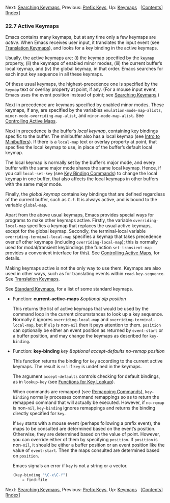 

Next: [Searching Keymaps](Searching-Keymaps.html), Previous: [Prefix Keys](Prefix-Keys.html), Up: [Keymaps](Keymaps.html)   \[[Contents](index.html#SEC_Contents "Table of contents")]\[[Index](Index.html "Index")]

### 22.7 Active Keymaps

Emacs contains many keymaps, but at any time only a few keymaps are *active*. When Emacs receives user input, it translates the input event (see [Translation Keymaps](Translation-Keymaps.html)), and looks for a key binding in the active keymaps.

Usually, the active keymaps are: (i) the keymap specified by the `keymap` property, (ii) the keymaps of enabled minor modes, (iii) the current buffer’s local keymap, and (iv) the global keymap, in that order. Emacs searches for each input key sequence in all these keymaps.

Of these usual keymaps, the highest-precedence one is specified by the `keymap` text or overlay property at point, if any. (For a mouse input event, Emacs uses the event position instead of point; see [Searching Keymaps](Searching-Keymaps.html).)

Next in precedence are keymaps specified by enabled minor modes. These keymaps, if any, are specified by the variables `emulation-mode-map-alists`, `minor-mode-overriding-map-alist`, and `minor-mode-map-alist`. See [Controlling Active Maps](Controlling-Active-Maps.html).

Next in precedence is the buffer’s *local keymap*, containing key bindings specific to the buffer. The minibuffer also has a local keymap (see [Intro to Minibuffers](Intro-to-Minibuffers.html)). If there is a `local-map` text or overlay property at point, that specifies the local keymap to use, in place of the buffer’s default local keymap.

The local keymap is normally set by the buffer’s major mode, and every buffer with the same major mode shares the same local keymap. Hence, if you call `local-set-key` (see [Key Binding Commands](Key-Binding-Commands.html)) to change the local keymap in one buffer, that also affects the local keymaps in other buffers with the same major mode.

Finally, the *global keymap* contains key bindings that are defined regardless of the current buffer, such as `C-f`. It is always active, and is bound to the variable `global-map`.

Apart from the above usual keymaps, Emacs provides special ways for programs to make other keymaps active. Firstly, the variable `overriding-local-map` specifies a keymap that replaces the usual active keymaps, except for the global keymap. Secondly, the terminal-local variable `overriding-terminal-local-map` specifies a keymap that takes precedence over *all* other keymaps (including `overriding-local-map`); this is normally used for modal/transient keybindings (the function `set-transient-map` provides a convenient interface for this). See [Controlling Active Maps](Controlling-Active-Maps.html), for details.

Making keymaps active is not the only way to use them. Keymaps are also used in other ways, such as for translating events within `read-key-sequence`. See [Translation Keymaps](Translation-Keymaps.html).

See [Standard Keymaps](Standard-Keymaps.html), for a list of some standard keymaps.

*   Function: **current-active-maps** *\&optional olp position*

    This returns the list of active keymaps that would be used by the command loop in the current circumstances to look up a key sequence. Normally it ignores `overriding-local-map` and `overriding-terminal-local-map`, but if `olp` is non-`nil` then it pays attention to them. `position` can optionally be either an event position as returned by `event-start` or a buffer position, and may change the keymaps as described for `key-binding`.

<!---->

*   Function: **key-binding** *key \&optional accept-defaults no-remap position*

    This function returns the binding for `key` according to the current active keymaps. The result is `nil` if `key` is undefined in the keymaps.

    The argument `accept-defaults` controls checking for default bindings, as in `lookup-key` (see [Functions for Key Lookup](Functions-for-Key-Lookup.html)).

    When commands are remapped (see [Remapping Commands](Remapping-Commands.html)), `key-binding` normally processes command remappings so as to return the remapped command that will actually be executed. However, if `no-remap` is non-`nil`, `key-binding` ignores remappings and returns the binding directly specified for `key`.

    If `key` starts with a mouse event (perhaps following a prefix event), the maps to be consulted are determined based on the event’s position. Otherwise, they are determined based on the value of point. However, you can override either of them by specifying `position`. If `position` is non-`nil`, it should be either a buffer position or an event position like the value of `event-start`. Then the maps consulted are determined based on `position`.

    Emacs signals an error if `key` is not a string or a vector.

    ```lisp
    (key-binding "\C-x\C-f")
        ⇒ find-file
    ```

Next: [Searching Keymaps](Searching-Keymaps.html), Previous: [Prefix Keys](Prefix-Keys.html), Up: [Keymaps](Keymaps.html)   \[[Contents](index.html#SEC_Contents "Table of contents")]\[[Index](Index.html "Index")]
